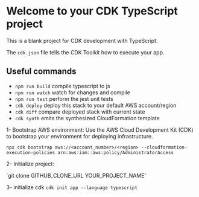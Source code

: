 # Welcome to your CDK TypeScript project

This is a blank project for CDK development with TypeScript.

The `cdk.json` file tells the CDK Toolkit how to execute your app.

## Useful commands

* `npm run build`   compile typescript to js
* `npm run watch`   watch for changes and compile
* `npm run test`    perform the jest unit tests
* `cdk deploy`      deploy this stack to your default AWS account/region
* `cdk diff`        compare deployed stack with current state
* `cdk synth`       emits the synthesized CloudFormation template



1- Bootstrap AWS environment:
Use the AWS Cloud Development Kit (CDK) to bootstrap your environment for deploying infrastructure.

`npx cdk bootstrap aws://<account_number>/<region> --cloudformation-execution-policies arn:aws:iam::aws:policy/AdministratorAccess`

2- Initialize project:

`git clone GITHUB_CLONE_URL YOUR_PROJECT_NAME'

3- initialize cdk 
`cdk init app --language typescript`
